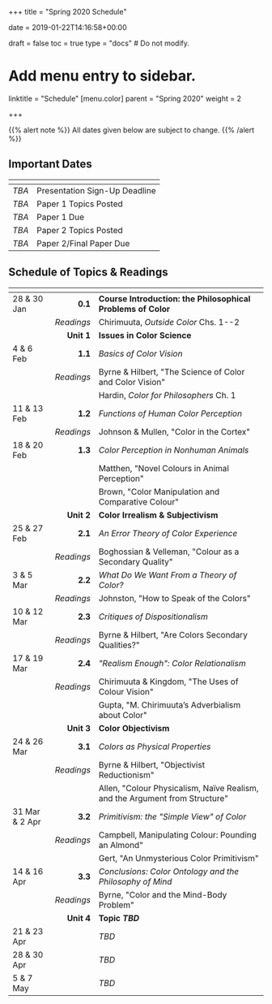 +++
title = "Spring 2020 Schedule"

date = 2019-01-22T14:16:58+00:00

draft = false
toc = true
type = "docs"  # Do not modify.

# Add menu entry to sidebar.
linktitle = "Schedule"
[menu.color]
  parent = "Spring 2020"
  weight = 2

+++

{{% alert note %}}
All dates given below are subject to change.
{{% /alert %}}

## Important Dates

| <span>          |                                 |
|-----------------|---------------------------------|
| _TBA_           | Presentation Sign-Up Deadline   |
| _TBA_           | Paper 1 Topics Posted           |
| _TBA_           | Paper 1 Due                     |
| _TBA_           | Paper 2 Topics Posted           |
| _TBA_           | Paper 2/Final Paper Due         |

## Schedule of Topics & Readings

| <span>            |            |                                             |
|-------------------|-----------:|---------------------------------------------|
| 28 & 30  Jan      | **0.1**    | **Course Introduction: the Philosophical Problems of Color**                                                             |
|                   | _Readings_ | Chirimuuta, _Outside Color_ Chs. 1--2       |
|                   | **Unit 1** | **Issues in Color Science**                 |
| 4 & 6 Feb         | **1.1**    | _Basics of Color Vision_                    |
|                   | _Readings_ | Byrne & Hilbert, "The Science of Color and Color Vision"                                                                  |
|                   |            | Hardin, _Color for Philosophers_ Ch. 1     |
| 11 & 13 Feb       | **1.2**    | _Functions of Human Color Perception_       |
|                   | _Readings_ | Johnson & Mullen, "Color in the Cortex"     |
| 18 & 20 Feb       | **1.3**    | _Color Perception in Nonhuman Animals_      |
|                   |            | Matthen, "Novel Colours in Animal Perception"                                                                    |
|                   |            | Brown, "Color Manipulation and Comparative Colour"                                                                        |
|                   | **Unit 2** | **Color Irrealism & Subjectivism**          |
| 25 & 27 Feb       | **2.1**    | _An Error Theory of Color Experience_       |
|                   | _Readings_ | Boghossian & Velleman, "Colour as a Secondary Quality"                                                             |
| 3 & 5 Mar         | **2.2**    | _What Do We Want From a Theory of Color?_   |
|                   | _Readings_ | Johnston, "How to Speak of the Colors"      |
| 10 & 12 Mar       | **2.3**    | _Critiques of Dispositionalism_             |
|                   | _Readings_ | Byrne & Hilbert, "Are Colors Secondary Qualities?"                                                                    |
| 17 & 19 Mar       | **2.4**    | _"Realism Enough": Color Relationalism_     |
|                   | _Readings_ | Chirimuuta & Kingdom, "The Uses of Colour Vision"                                                                        |
|                   |            | Gupta, "M. Chirimuuta’s Adverbialism about Color"                                                                         |
|                   | **Unit 3** | **Color Objectivism**                       |
| 24 & 26 Mar       | **3.1**    | _Colors as Physical Properties_             |
|                   | _Readings_ | Byrne & Hilbert, "Objectivist Reductionism" |
|                   |            | Allen, "Colour Physicalism, Naïve Realism, and the Argument from Structure"                                               |
| 31 Mar & 2 Apr    | **3.2**    | _Primitivism: the "Simple View" of Color_   |
|                   | _Readings_ | Campbell, Manipulating Colour: Pounding an Almond"                                                                        |
|                   |            | Gert, "An Unmysterious Color Primitivism"   |
| 14 & 16 Apr       | **3.3**    | _Conclusions: Color Ontology and the Philosophy of Mind_                                                            |
|                   | _Readings_ | Byrne, "Color and the Mind-Body Problem"    |
|                   | **Unit 4** | **Topic _TBD_**                             |
| 21 & 23 Apr       | | _TBD_ |
| 28 & 30 Apr       | | _TBD_ |
| 5 & 7 May         | | _TBD_ |
